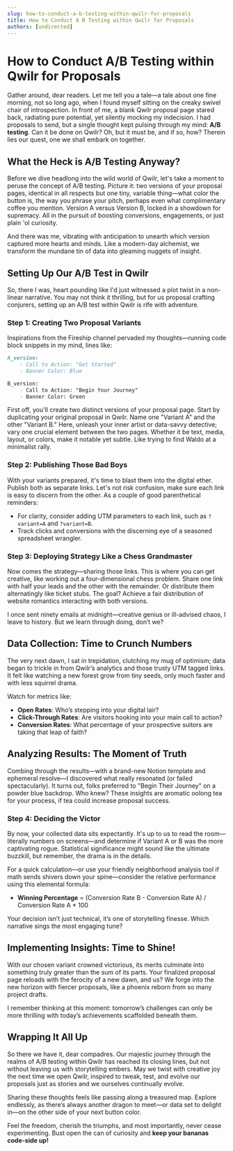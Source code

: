 ```yaml
---
slug: how-to-conduct-a-b-testing-within-qwilr-for-proposals
title: How to Conduct A B Testing within Qwilr for Proposals
authors: [undirected]
---
```



# How to Conduct A/B Testing within Qwilr for Proposals

Gather around, dear readers. Let me tell you a tale—a tale about one fine morning, not so long ago, when I found myself sitting on the creaky swivel chair of introspection. In front of me, a blank Qwilr proposal page stared back, radiating pure potential, yet silently mocking my indecision. I had proposals to send, but a single thought kept pulsing through my mind: **A/B testing**. Can it be done on Qwilr? Oh, but it must be, and if so, how? Therein lies our quest, one we shall embark on together.

## What the Heck is A/B Testing Anyway?

Before we dive headlong into the wild world of Qwilr, let's take a moment to peruse the concept of A/B testing. Picture it: two versions of your proposal pages, identical in all respects but one tiny, variable thing—what color the button is, the way you phrase your pitch, perhaps even what complimentary coffee you mention. Version A versus Version B, locked in a showdown for supremacy. All in the pursuit of boosting conversions, engagements, or just plain 'ol curiosity.

And there was me, vibrating with anticipation to unearth which version captured more hearts and minds. Like a modern-day alchemist, we transform the mundane tin of data into gleaming nuggets of insight.

## Setting Up Our A/B Test in Qwilr

So, there I was, heart pounding like I'd just witnessed a plot twist in a non-linear narrative. You may not think it thrilling, but for us proposal crafting conjurers, setting up an A/B test within Qwilr is rife with adventure.

### Step 1: Creating Two Proposal Variants

Inspirations from the Fireship channel pervaded my thoughts—running code block snippets in my mind, lines like:

```markdown
A_version:
    - Call to Action: "Get Started"
    - Banner Color: Blue

B_version:
    - Call to Action: "Begin Your Journey"
    - Banner Color: Green
```

First off, you'll create two distinct versions of your proposal page. Start by duplicating your original proposal in Qwilr. Name one "Variant A" and the other "Variant B." Here, unleash your inner artist or data-savvy detective; vary one crucial element between the two pages. Whether it be text, media, layout, or colors, make it notable yet subtle. Like trying to find Waldo at a minimalist rally.

### Step 2: Publishing Those Bad Boys

With your variants prepared, it's time to blast them into the digital ether. Publish both as separate links. Let's not risk confusion, make sure each link is easy to discern from the other. As a couple of good parenthetical reminders:

- For clarity, consider adding UTM parameters to each link, such as `?variant=A` and `?variant=B`.
- Track clicks and conversions with the discerning eye of a seasoned spreadsheet wrangler.

### Step 3: Deploying Strategy Like a Chess Grandmaster

Now comes the strategy—sharing those links. This is where you can get creative, like working out a four-dimensional chess problem. Share one link with half your leads and the other with the remainder. Or distribute them alternatingly like ticket stubs. The goal? Achieve a fair distribution of website romantics interacting with both versions.

I once sent ninety emails at midnight—creative genius or ill-advised chaos, I leave to history. But we learn through doing, don’t we?

## Data Collection: Time to Crunch Numbers

The very next dawn, I sat in trepidation, clutching my mug of optimism; data began to trickle in from Qwilr’s analytics and those trusty UTM tagged links. It felt like watching a new forest grow from tiny seeds, only much faster and with less squirrel drama.

Watch for metrics like:

- **Open Rates**: Who’s stepping into your digital lair?
- **Click-Through Rates**: Are visitors hooking into your main call to action?
- **Conversion Rates**: What percentage of your prospective suitors are taking that leap of faith?

## Analyzing Results: The Moment of Truth

Combing through the results—with a brand-new Notion template and ephemeral resolve—I discovered what really resonated (or failed spectacularly). It turns out, folks preferred to "Begin Their Journey" on a powder blue backdrop. Who knew? These insights are aromatic oolong tea for your process, if tea could increase proposal success.

### Step 4: Deciding the Victor

By now, your collected data sits expectantly. It's up to us to read the room—literally numbers on screens—and determine if Variant A or B was the more captivating rogue. Statistical significance might sound like the ultimate buzzkill, but remember, the drama is in the details. 

For a quick calculation—or use your friendly neighborhood analysis tool if math sends shivers down your spine—consider the relative performance using this elemental formula:

- **Winning Percentage** = (Conversion Rate B - Conversion Rate A) / Conversion Rate A * 100

Your decision isn’t just technical, it’s one of storytelling finesse. Which narrative sings the most engaging tune?

## Implementing Insights: Time to Shine!

With our chosen variant crowned victorious, its merits culminate into something truly greater than the sum of its parts. Your finalized proposal page reloads with the ferocity of a new dawn, and us? We forge into the new horizon with fiercer proposals, like a phoenix reborn from so many project drafts.

I remember thinking at this moment: tomorrow’s challenges can only be more thrilling with today’s achievements scaffolded beneath them.

## Wrapping It All Up

So there we have it, dear compadres. Our majestic journey through the realms of A/B testing within Qwilr has reached its closing lines, but not without leaving us with storytelling embers. May we twist with creative joy the next time we open Qwilr, inspired to tweak, test, and evolve our proposals just as stories and we ourselves continually evolve.

Sharing these thoughts feels like passing along a treasured map. Explore endlessly, as there’s always another dragon to meet—or data set to delight in—on the other side of your next button color.

Feel the freedom, cherish the triumphs, and most importantly, never cease experimenting. Bust open the can of curiosity and **keep your bananas code-side up!**